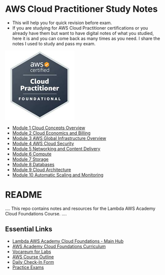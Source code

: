 # AWS Cloud Practitioner Study Notes

- This will help you for quick revision before exam.
- If you are studying for AWS Cloud Practitioner certifications or you already have them but want to have digital notes of what you studied, here it is and you can come back as many times as you need. I share the notes I used to study and pass my exam.

![AWS cloud foundation image](image.png)
- [Module 1 Cloud Concepts Overview](<Module 1 Notes.md>)
- [Module 2 Cloud Economics and Billing](<Module 2 Notes.md>)
- [Module 3 AWS Global Infrastructure Overview](<Module 3 Notes.md>)
- [Module 4 AWS Cloud Security](<Module 4 Notes.md>)
- [Module 5 Networking and Content Delivery](<Module 5 Notes.md>)
- [Module 6 Compute](<Module 6 Notes.md>)
- [Module 7 Storage](<Module 7 Notes.md>)
- [Module 8 Databases](<Module 8 Notes.md>)
- [Module 9 Cloud Architecture](<Module 9 Notes.md>)
- [Module 10 Automatic Scaling and Monitoring](<Module 10 Notes.md>)


# README
....
This repo contains notes and resources for the Lambda AWS Academy Cloud Foundations Course.
....

## Essential Links

- [Lambda AWS Academy Cloud Foundations - Main Hub](http://d8rg5deuq9171.cloudfront.net/)
- [AWS Academy Cloud Foundations Curriculum](https://www.aws.training/Details/Curriculum?transcriptId=-NscDQNnt0KwQEi-zYfB8Q2&id=43078)
- [Vocareum for Labs](https://labs.vocareum.com/main/main.php)
- [AWS Course Outline](https://docs.google.com/spreadsheets/d/1PznLoDbm4azsqE72rQX9sMcQthpIpd3CmSIVlOCArO8/edit#gid=115683906)
- [Daily Check-In Form](https://airtable.com/shrVbfR440AeHUvvO)
- [Practice Exams](https://docs.google.com/document/d/1BwbqaQl5NlEo7FS8okprVsau2GgUwjFeQ_szT5nmn5c/edit)
